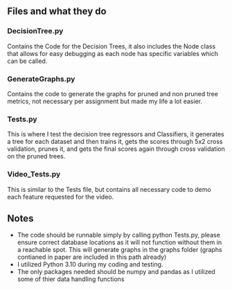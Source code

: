 ## Files and what they do

### DecisionTree.py
Contains the Code for the Decision Trees, it also includes the Node class that allows for easy debugging as each node has specific variables which can be called.

### GenerateGraphs.py
Contains the code to generate the graphs for pruned and non pruned tree metrics, not necessary per assignment but made my life a lot easier.

### Tests.py
This is where I test the decision tree regressors and Classifiers, it generates a tree for each dataset and then trains it, gets the scores through 5x2 cross validation, prunes it, and gets the final scores again through cross validation on the pruned trees.

### Video_Tests.py
This is similar to the Tests file, but contains all necessary code to demo each feature requested for the video.

## Notes

- The code should be runnable simply by calling python Tests.py, please ensure correct database locations as it will not function without them in a reachable spot. This will generate graphs in the graphs folder (graphs contianed in paper are included in this path already) 
- I utilized Python 3.10 during my coding and testing.
- The only packages needed should be numpy and pandas as I utilized some of thier data handling functions

